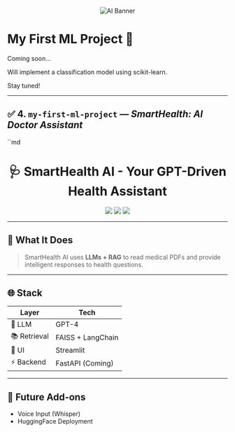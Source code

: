 <p align="center">
  <img src="https://github.com/Princerodricks/my-first-ml-project-/blob/main/first_mlpjt_banner.png" alt="AI Banner" style="max-width: 100%;">
</p>

# My First ML Project 🤖

Coming soon...

Will implement a classification model using scikit-learn.

Stay tuned!

---

## ✅ 4. `my-first-ml-project` — _SmartHealth: AI Doctor Assistant_

``md
<h1 align="center">🩺 SmartHealth AI - Your GPT-Driven Health Assistant</h1>

<p align="center">
  <img src="https://img.shields.io/badge/LLM-OpenAI%20GPT4-purple?style=for-the-badge&logo=openai" />
  <img src="https://img.shields.io/badge/RAG-FAISS%20%2B%20LangChain-neon?style=for-the-badge&logo=vectorworks" />
  <img src="https://img.shields.io/badge/Frontend-Streamlit-lightblue?style=for-the-badge&logo=streamlit" />
</p>

---

## 🧬 What It Does

> SmartHealth AI uses **LLMs + RAG** to read medical PDFs and provide intelligent responses to health questions.

---

## 🌐 Stack

| Layer        | Tech               |
|--------------|--------------------|
| 🔮 LLM        | GPT-4              |
| 📚 Retrieval | FAISS + LangChain  |
| 🧠 UI        | Streamlit           |
| ⚡ Backend   | FastAPI (Coming)    |

---

## 🚀 Future Add-ons

- Voice Input (Whisper)
- HuggingFace Deployment

